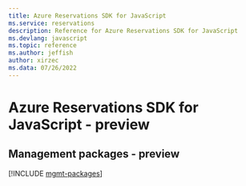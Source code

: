 ```yaml
---
title: Azure Reservations SDK for JavaScript
ms.service: reservations
description: Reference for Azure Reservations SDK for JavaScript
ms.devlang: javascript
ms.topic: reference
ms.author: jeffish
author: xirzec
ms.data: 07/26/2022
---
```

# Azure Reservations SDK for JavaScript - preview

## Management packages - preview
[!INCLUDE [mgmt-packages](reservations-mgmt-index.md)]
